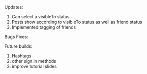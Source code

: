 Updates:
1) Can select a visibleTo status
2) Posts show according to visibleTo status as well as friend status
3) Implemented tagging of friends

Bugs Fixes:


Future builds:
1) Hashtags
2) other sign in methods
3) improve tutorial slides
